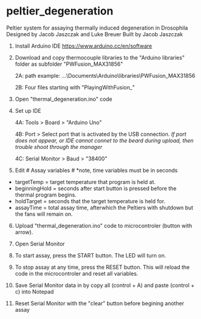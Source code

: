 # peltier_degeneration
Peltier system for assaying thermally induced degeneration in Drosophila
Designed by Jacob Jaszczak and Luke Breuer
Built by Jacob Jaszczak

1) Install Arduino IDE 
https://www.arduino.cc/en/software

2) Download and copy thermocouple libraries to the "Arduino libraries" folder as subfolder "PWFusion_MAX31856"  

	2A: path example: ...\Documents\Arduino\libraries\PWFusion_MAX31856
	
	2B: Four files starting with "PlayingWithFusion_"

3) Open "thermal_degeneration.ino" code

4) Set up IDE

	4A: Tools > Board > "Arduino Uno"
	
	4B: Port > Select port that is activated by the USB connection.
						*If port does not appear, or IDE cannot connet to the beard during upload, then trouble shoot through the manager*

	4C: Serial Monitor > Baud > "38400"

5) Edit # Assay variables # *note, time variables must be in seconds
  - targetTemp = target temperature that program is held at. 
  - beginningHold = seconds after start button is pressed before the thermal program begins.
  - holdTarget = seconds that the target temperature is held for.
  - assayTime = total assay time, afterwhich the Peltiers with shutdown but the fans will remain on. 
  
6) Upload "thermal_degeneration.ino" code to microcontroler (button with arrow). 

7) Open Serial Monitor

8) To start assay, press the START button. The LED will turn on. 

9) To stop assay at any time, press the RESET button. This will reload the code in the microcontroler and reset all variables. 

10) Save Serial Monitor data in by copy all (control + A) and paste (control + c) into Notepad 

11) Reset Serial Monitor with the "clear" button before begining another assay 
